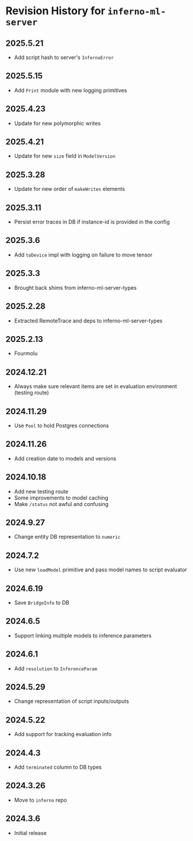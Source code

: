 # Revision History for `inferno-ml-server`

## 2025.5.21
* Add script hash to server's `InfernoError`

## 2025.5.15
* Add `Print` module with new logging primitives

## 2025.4.23
* Update for new polymorphic writes

## 2025.4.21
* Update for new `size` field in `ModelVersion`

## 2025.3.28
* Update for new order of `makeWrites` elements

## 2025.3.11
* Persist error traces in DB if instance-id is provided in the config

## 2025.3.6
* Add `toDevice` impl with logging on failure to move tensor

## 2025.3.3
* Brought back shims from inferno-ml-server-types

## 2025.2.28
* Extracted RemoteTrace and deps to inferno-ml-server-types

## 2025.2.13
* Fourmolu

## 2024.12.21
* Always make sure relevant items are set in evaluation environment (testing route)

## 2024.11.29
* Use `Pool` to hold Postgres connections

## 2024.11.26
* Add creation date to models and versions

## 2024.10.18
* Add new testing route
* Some improvements to model caching
* Make `/status` not awful and confusing

## 2024.9.27
* Change entity DB representation to `numeric`

## 2024.7.2
* Use new `loadModel` primitive and pass model names to script evaluator

## 2024.6.19
* Save `BridgeInfo` to DB

## 2024.6.5
* Support linking multiple models to inference parameters

## 2024.6.1
* Add `resolution` to `InferenceParam`

## 2024.5.29
* Change representation of script inputs/outputs

## 2024.5.22
* Add support for tracking evaluation info

## 2024.4.3
* Add `terminated` column to DB types

## 2024.3.26
* Move to `inferno` repo

## 2024.3.6
* Initial release
